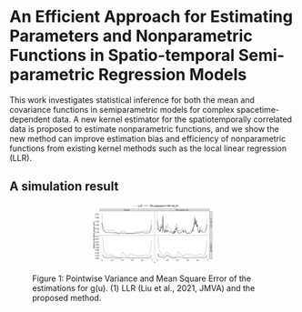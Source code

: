 # An Efficient Approach for Estimating Parameters and Nonparametric Functions in Spatio-temporal Semi-parametric Regression Models

This work investigates statistical inference for both the mean and covariance functions in semiparametric models for complex spacetime-dependent data. A new kernel estimator for the spatiotemporally correlated data is proposed to estimate nonparametric functions, and we show the new method can improve estimation bias and efficiency of nonparametric functions from existing kernel methods such as the local linear regression (LLR).


## A simulation result
<figure id="Figure1">
    <p align="center">
  <img src="./figure/DetailedComparison.jpg" width=50% height=50%>
  </p>
  <figcaption
  <strong>Figure 1:</strong> Pointwise Variance and Mean Square Error of the estimations for g(u). (1) LLR (Liu et al., 2021, JMVA) and the proposed method.
</figcaption>
</figure>



